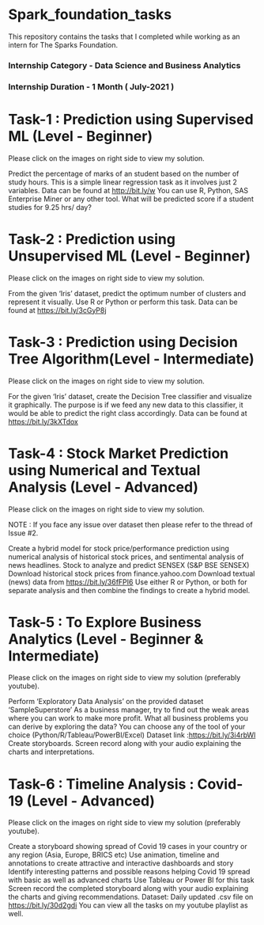# Spark_foundation_tasks
This repository contains the tasks that I completed while working as an intern for The Sparks Foundation.

### Internship Category - Data Science and Business Analytics
### Internship Duration - 1 Month ( July-2021 )


# Task-1 : Prediction using Supervised ML (Level - Beginner)
Please click on the images on right side to view my solution.

Predict the percentage of marks of an student based on the number of study hours.
This is a simple linear regression task as it involves just 2 variables.
Data can be found at http://bit.ly/w
You can use R, Python, SAS Enterprise Miner or any other tool.
What will be predicted score if a student studies for 9.25 hrs/ day?


# Task-2 : Prediction using Unsupervised ML (Level - Beginner)
Please click on the images on right side to view my solution.

From the given ‘Iris’ dataset, predict the optimum number of clusters and represent it visually.
Use R or Python or perform this task.
Data can be found at https://bit.ly/3cGyP8j


# Task-3 : Prediction using Decision Tree Algorithm(Level - Intermediate)
Please click on the images on right side to view my solution.

For the given ‘Iris’ dataset, create the Decision Tree classifier and visualize it graphically.
The purpose is if we feed any new data to this classifier, it would be able to predict the right class accordingly.
Data can be found at https://bit.ly/3kXTdox


# Task-4 : Stock Market Prediction using Numerical and Textual Analysis (Level - Advanced)
Please click on the images on right side to view my solution.

NOTE : If you face any issue over dataset then please refer to the thread of Issue #2.

Create a hybrid model for stock price/performance prediction using numerical analysis of historical stock prices, and sentimental analysis of news headlines.
Stock to analyze and predict SENSEX (S&P BSE SENSEX)
Download historical stock prices from finance.yahoo.com
Download textual (news) data from https://bit.ly/36fFPI6
Use either R or Python, or both for separate analysis and then combine the findings to create a hybrid model.


# Task-5 : To Explore Business Analytics (Level - Beginner & Intermediate)
Please click on the images on right side to view my solution (preferably youtube).

Perform ‘Exploratory Data Analysis’ on the provided dataset ‘SampleSuperstore’
As a business manager, try to find out the weak areas where you can work to make more profit.
What all business problems you can derive by exploring the data?
You can choose any of the tool of your choice (Python/R/Tableau/PowerBI/Excel)
Dataset link :https://bit.ly/3i4rbWl
Create storyboards. Screen record along with your audio explaining the charts and interpretations.


# Task-6 : Timeline Analysis : Covid-19 (Level - Advanced)
Please click on the images on right side to view my solution (preferably youtube).

Create a storyboard showing spread of Covid 19 cases in your country or any region (Asia, Europe, BRICS etc)
Use animation, timeline and annotations to create attractive and interactive dashboards and story
Identify interesting patterns and possible reasons helping Covid 19 spread with basic as well as advanced charts
Use Tableau or Power BI for this task
Screen record the completed storyboard along with your audio explaining the charts and giving recommendations.
Dataset: Daily updated .csv file on https://bit.ly/30d2gdi
You can view all the tasks on my youtube playlist as well.
